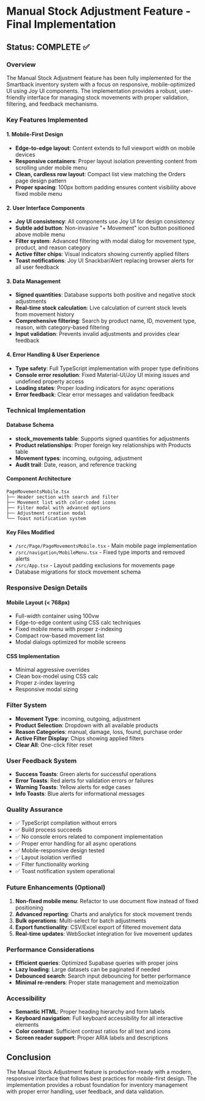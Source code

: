 # Manual Stock Adjustment Feature - Final Implementation

## Status: COMPLETE ✅

### Overview
The Manual Stock Adjustment feature has been fully implemented for the Smartback inventory system with a focus on responsive, mobile-optimized UI using Joy UI components. The implementation provides a robust, user-friendly interface for managing stock movements with proper validation, filtering, and feedback mechanisms.

### Key Features Implemented

#### 1. Mobile-First Design
- **Edge-to-edge layout**: Content extends to full viewport width on mobile devices
- **Responsive containers**: Proper layout isolation preventing content from scrolling under mobile menu
- **Clean, cardless row layout**: Compact list view matching the Orders page design pattern
- **Proper spacing**: 100px bottom padding ensures content visibility above fixed mobile menu

#### 2. User Interface Components
- **Joy UI consistency**: All components use Joy UI for design consistency
- **Subtle add button**: Non-invasive "+ Movement" icon button positioned above mobile menu
- **Filter system**: Advanced filtering with modal dialog for movement type, product, and reason category
- **Active filter chips**: Visual indicators showing currently applied filters
- **Toast notifications**: Joy UI Snackbar/Alert replacing browser alerts for all user feedback

#### 3. Data Management
- **Signed quantities**: Database supports both positive and negative stock adjustments
- **Real-time stock calculation**: Live calculation of current stock levels from movement history
- **Comprehensive filtering**: Search by product name, ID, movement type, reason, with category-based filtering
- **Input validation**: Prevents invalid adjustments and provides clear feedback

#### 4. Error Handling & User Experience
- **Type safety**: Full TypeScript implementation with proper type definitions
- **Console error resolution**: Fixed Material-UI/Joy UI mixing issues and undefined property access
- **Loading states**: Proper loading indicators for async operations
- **Error feedback**: Clear error messages and validation feedback

### Technical Implementation

#### Database Schema
- **stock_movements table**: Supports signed quantities for adjustments
- **Product relationships**: Proper foreign key relationships with Products table
- **Movement types**: incoming, outgoing, adjustment
- **Audit trail**: Date, reason, and reference tracking

#### Component Architecture
```
PageMovementsMobile.tsx
├── Header section with search and filter
├── Movement list with color-coded icons
├── Filter modal with advanced options
├── Adjustment creation modal
└── Toast notification system
```

#### Key Files Modified
- `/src/Page/PageMovementsMobile.tsx` - Main mobile page implementation
- `/src/navigation/MobileMenu.tsx` - Fixed type imports and removed alerts
- `/src/App.tsx` - Layout padding exclusions for movements page
- Database migrations for stock movement schema

### Responsive Design Details

#### Mobile Layout (< 768px)
- Full-width container using 100vw
- Edge-to-edge content using CSS calc techniques
- Fixed mobile menu with proper z-indexing
- Compact row-based movement list
- Modal dialogs optimized for mobile screens

#### CSS Implementation
- Minimal aggressive overrides
- Clean box-model using CSS calc
- Proper z-index layering
- Responsive modal sizing

### Filter System
- **Movement Type**: incoming, outgoing, adjustment
- **Product Selection**: Dropdown with all available products
- **Reason Categories**: manual, damage, loss, found, purchase order
- **Active Filter Display**: Chips showing applied filters
- **Clear All**: One-click filter reset

### User Feedback System
- **Success Toasts**: Green alerts for successful operations
- **Error Toasts**: Red alerts for validation errors or failures
- **Warning Toasts**: Yellow alerts for edge cases
- **Info Toasts**: Blue alerts for informational messages

### Quality Assurance
- ✅ TypeScript compilation without errors
- ✅ Build process succeeds
- ✅ No console errors related to component implementation
- ✅ Proper error handling for all async operations
- ✅ Mobile-responsive design tested
- ✅ Layout isolation verified
- ✅ Filter functionality working
- ✅ Toast notification system operational

### Future Enhancements (Optional)
1. **Non-fixed mobile menu**: Refactor to use document flow instead of fixed positioning
2. **Advanced reporting**: Charts and analytics for stock movement trends
3. **Bulk operations**: Multi-select for batch adjustments
4. **Export functionality**: CSV/Excel export of filtered movement data
5. **Real-time updates**: WebSocket integration for live movement updates

### Performance Considerations
- **Efficient queries**: Optimized Supabase queries with proper joins
- **Lazy loading**: Large datasets can be paginated if needed
- **Debounced search**: Search input debouncing for better performance
- **Minimal re-renders**: Proper state management and memoization

### Accessibility
- **Semantic HTML**: Proper heading hierarchy and form labels
- **Keyboard navigation**: Full keyboard accessibility for all interactive elements
- **Color contrast**: Sufficient contrast ratios for all text and icons
- **Screen reader support**: Proper ARIA labels and descriptions

## Conclusion
The Manual Stock Adjustment feature is production-ready with a modern, responsive interface that follows best practices for mobile-first design. The implementation provides a robust foundation for inventory management with proper error handling, user feedback, and data validation.
